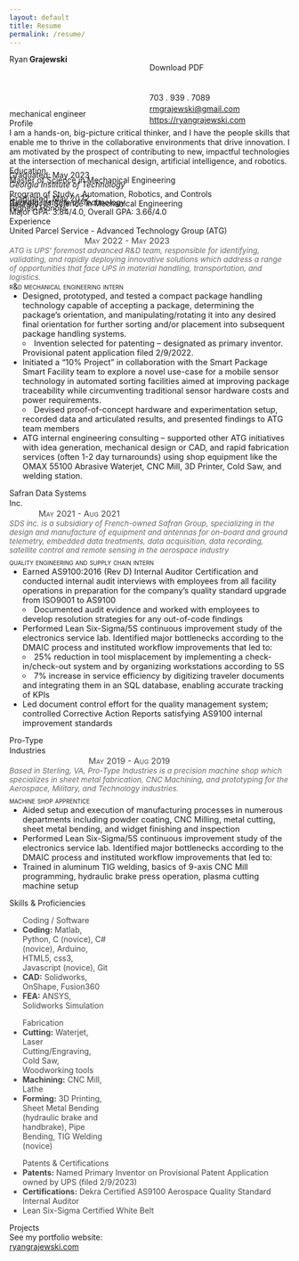 ```yaml
---
layout: default
title: Resume
permalink: /resume/
---
```

<head>
  <meta charset="UTF-8">
  <title>Ryan Grajewski - Resume</title>
  <link rel="stylesheet" href="style.css">
  <link href="https://fonts.googleapis.com/css?family=Merriweather:300,400,700|Source+Sans+Pro:400,400i" rel="stylesheet">
    <link rel="stylesheet" href="style.css">
  <link href="https://fonts.googleapis.com/css?family=Merriweather:300,400,700|Source+Sans+Pro:400,400i" rel="stylesheet">
    <script src="https://unpkg.com/ionicons@5.1.2/dist/ionicons.js"></script>
  <link href="https://unpkg.com/ionicons@4.5.10-0/dist/css/ionicons.min.css" rel="stylesheet">
</head>


<div class="section row">
  <div class="col">
    <div class="style1">Ryan<span style="font-weight:700"> Grajewski</span></div>
  </div>
  <div class="contact-info col" style="break-after: always; margin-left: 50%; margin-top: -2px; margin-bottom:0px;">
    <div class="downloadButton" style="margin-bottom: 3px;" id="pdf" href="#" style="margin-right: 0px;">Download PDF</div><br><br>
    <div style="margin-bottom: 3px;">703 . 939 . 7089</div>
    <div style="margin-bottom: 3px;"><a href="rmgrajewski@gmail.com" style="color:">rmgrajewski@gmail.com</a></div>
    <div style="margin-bottom: 3px;"><a href="http://ryangrajewski.com">https://ryangrajewski.com</a></div>
  </div>
  <div class="section-text col" style="margin-top: -31px; margin-bottom: 0px;">
    <div class="style4">
      mechanical engineer
    </div>
  </div>
</div>



<div class="section row">
  <div class="col">
    <div class="style2">Profile</div>
  </div>
  <div class="section-text col-right row" style="text-align: justify;"> I am a hands-on, big-picture critical thinker, and I have the people skills that enable me to thrive in the collaborative environments that drive innovation. I am motivated by the prospect of contributing to new, impactful technologies at the intersection of mechanical design, artificial intelligence, and robotics.
  </div>
</div>


<div class="section row">
  <div class="col">
    <div class="style2">Education</div>
  </div>
  <div class="section-text col-right">
    <div class="row">
      <div class="style5"><span class="emph">Master of Science</span> in Mechanical Engineering</div>
      <div class="col-right light" style="margin-top: -26px;">Graduated: May 2023</div>
    </div>
    <div style="font-style: oblique;">Georgia Institute of Technology</div>
    <div class="row">
      <div class="col light">Program of Study - Automation, Robotics, and Controls</div>
    </div>
  </div>
  <div class="section-text col-right">
    <div class="row">
      <div class="style5"><span class="emph">Bachelor of Science</span> in Mechanical Engineering</div>
      <div class="col-right light" style="margin-top: -26px;">Graduated: May 2022<br>Highest Honors</div>
    </div>
    <div style="font-style: oblique; margin-top:-27px">Georgia Institute of Technology</div>
    <div class="row">
      <div class="col light">Major GPA: 3.84/4.0, Overall GPA: 3.66/4.0</div>
    </div>
  </div>
</div>



  <div class="section row">
    <div class="col">
      <div class="style2">Experience</div>
    </div>
    <div class="section-text col-right">
      <div class="row">
        <div class="col">
        <div class="style6">United Parcel Service - Advanced Technology Group (ATG) <span style="font-size:15px; font-variant:small-caps; color:#444;">&emsp;&emsp;&emsp;&emsp;&emsp;&emsp;&emsp;&emsp;&emsp;May 2022 - May 2023</span></div>
          <span style="font-style:oblique; color:#666666; font-size:13.5px; text-align:justify; ;margin-right:0;">ATG is UPS’ foremost advanced R&D team, responsible for identifying, validating, and rapidly deploying innovative solutions which address a range of opportunities that face UPS in material handling, transportation, and logistics. </span>
        </div>
      </div>
      <div class="row subsection">
        <div class="emph col" style="flmargin-top:1%; font-variant: small-caps;">r&d mechanical engineering intern</div>
      </div>
      <ul class="desc" style="margin-top:0">
        <li style="font-size:14.5px;">Designed, prototyped, and tested a compact package handling technology capable of accepting a package, determining the package’s orientation, and manipulating/rotating it into any desired final orientation for further sorting and/or placement into subsequent package handling systems.</li>
        <li style="font-size:14.5px; list-style-position:inside; list-style-type:circle;">Invention selected for patenting – designated as primary inventor. Provisional patent application filed 2/9/2022.</li>
        <li style="font-size:14.5px;">Initiated a “10% Project” in collaboration with the Smart Package Smart Facility team to explore a novel use-case for a mobile sensor technology in automated sorting facilities aimed at improving package traceability while circumventing traditional sensor hardware costs and power requirements.</li>
        <li style="font-size:14.5px; list-style-position:inside; list-style-type:circle;">Devised proof-of-concept hardware and experimentation setup, recorded data and articulated results, and presented findings to ATG team members</li>
        <li style="font-size:14.5px;">ATG internal engineering consulting – supported other ATG initiatives with idea generation, mechanical design or CAD, and rapid fabrication services (often 1-2 day turnarounds) using shop equipment like the OMAX 55100 Abrasive Waterjet, CNC Mill, 3D Printer, Cold Saw, and welding station.</li>
    </div>
    <div class="section-text col-right">
      <div class="row">
        <div class="col">
          <div class="style6">Safran Data Systems Inc.<span style="font-size:15px; font-variant:small-caps; color:#444;">&emsp;&emsp;&emsp;&emsp;&emsp;&emsp;&emsp;&emsp;&emsp;&emsp;&emsp;&emsp;&emsp;&emsp;&emsp;&emsp;&emsp;&emsp;&emsp;&emsp;&emsp;&emsp;&emsp;&emsp;&emsp;&emsp;&emsp;&emsp;&emsp;&emsp;&emsp;&emsp;&emsp;&emsp;&ensp;May 2021 - Aug 2021</span></div><span style="font-style:oblique; color:#666666; font-size:13.5px; text-align:justify; ;margin-right:0;">SDS inc. is a subsidiary of French-owned Safran Group, specializing in the design and manufacture of equipment and antennas for on-board and ground telemetry, embedded data treatments, data acquisition, data recording, satellite control and remote sensing in the aerospace industry</span>
        </div>
      </div>
      <div class="row subsection">
        <div class="emph col" style="margin-top:1%; font-variant: small-caps;">quality engineering and supply chain intern</div>
      </div>
      <ul class="desc" style="margin-top:0">
        <li style="font-size:14.5px;">Earned AS9100:2016 (Rev D) Internal Auditor Certification and conducted internal audit interviews with employees from all facility operations in preparation for the company’s quality standard upgrade from ISO9001 to AS9100</li>
        <li style="font-size:14.5px; list-style-position:inside; list-style-type:circle;">Documented audit evidence and worked with employees to develop resolution strategies for any out-of-code findings</li>
        <li style="font-size:14.5px;">Performed Lean Six-Sigma/5S continuous improvement study of the electronics service lab. Identified major bottlenecks according to the DMAIC process and instituted workflow improvements that led to:</li>
        <li style="font-size:14.5px; list-style-position:inside; list-style-type:circle;">25% reduction in tool misplacement by implementing a check-in/check-out system and by organizing workstations according to 5S</li>
        <li style="font-size:14.5px; list-style-position:inside; list-style-type:circle;">7% increase in service efficiency by digitizing traveler documents and integrating them in an SQL database, enabling accurate tracking of KPIs</li>
        <li style="font-size:14.5px;">Led document control effort for the quality management system; controlled Corrective Action Reports satisfying AS9100 internal improvement standards</li>
    </div>
    <div class="section-text col-right">
      <div class="row">
        <div class="col">
          <div class="style6">Pro-Type Industries<span style="font-size:15px; font-variant:small-caps; color:#444;">&emsp;&emsp;&emsp;&emsp;&emsp;&emsp;&emsp;&emsp;&emsp;&emsp;&emsp;&emsp;&emsp;&emsp;&emsp;&emsp;&emsp;&emsp;&emsp;&emsp;&emsp;&emsp;&emsp;&emsp;&emsp;&emsp;&emsp;&emsp;&emsp;&emsp;&emsp;&emsp;&emsp;&emsp;&emsp;&emsp;&emsp;&emsp;&ensp;May 2019 - Aug 2019</span></div><span style="font-style:oblique; color:#666666; font-size:13.5px; text-align:justify; ;margin-right:0;">Based in Sterling, VA, Pro-Type Industries is a precision machine shop which specializes in sheet metal fabrication, CNC Machining, and prototyping for the Aerospace, Military, and Technology industries.</span>
        </div>
      </div>
      <div class="row subsection">
        <div class="emph col" style="margin-top:1%; font-variant: small-caps;">machine shop apprentice</div>
      </div>
      <ul class="desc" style="margin-top:0">
        <li style="font-size:14.5px;">Aided setup and execution of manufacturing processes in numerous departments including powder coating, CNC Milling, metal cutting, sheet metal bending, and widget finishing and inspection</li>
        <li style="font-size:14.5px;">Performed Lean Six-Sigma/5S continuous improvement study of the electronics service lab. Identified major bottlenecks according to the DMAIC process and instituted workflow improvements that led to:</li>
        <li style="font-size:14.5px;">Trained in aluminum TIG welding, basics of 9-axis CNC Mill programming, hydraulic brake press operation, plasma cutting machine setup</li>
    </div>
  </div>
  <div class="section row">
    <div class="col" style="text-align: left;">
      <div class="style2">Skills & Proficiencies</div>
    </div>
    <div class="section-text col-right row">
      <ul class="skills" style="width:31%; color: #444;">
        <div class="style3">
          Coding / Software</div>
        <li><b>Coding:</b> Matlab, Python, C (novice), C# (novice), Arduino, HTML5, css3, Javascript (novice), Git</li>
        <li><b>CAD:</b> Solidworks, OnShape, Fusion360</li>
        <li><b>FEA:</b> ANSYS, Solidworks Simulation</li>
      </ul>
      <ul class="skills" style="width:31%; color: #444;">
        <div class="style3">
          Fabrication
        </div>
        <li><b>Cutting:</b> Waterjet, Laser Cutting/Engraving, Cold Saw, Woodworking tools</li>
        <li><b>Machining:</b> CNC Mill, Lathe</li>
        <li><b>Forming:</b> 3D Printing, Sheet Metal Bending (hydraulic brake and handbrake), Pipe Bending, TIG Welding (novice)</li>
      </ul>
      <ul class="skills" style="width=31%; color: #444;">
        <div class="style3">
          Patents & Certifications</div>
        <li><span style="font-weight:bold;">Patents:</span> Named Primary Inventor on Provisional Patent Application owned by UPS (filed 2/9/2023)</li>
        <li><b>Certifications:</b> Dekra Certified AS9100 Aerospace Quality Standard Internal Auditor</li>
        <li>Lean Six-Sigma Certified White Belt</li>
      </ul>
    </div>
  </div>
  <div class="section row">
    <div class="col">
      <div class="style2">Projects</div>
    </div>
    <div class="section-text col-right">
      <div class="style5">See my portfolio website: <div class="downloadButton" href="https://ryangrajewski.com" style="text-decoration: underline;">ryangrajewski.com</div>
      </div>
    </div>
  </div>
</div>



